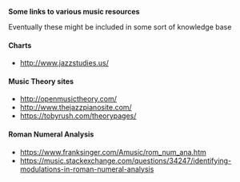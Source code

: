 **Some links to various music resources**

Eventually these might be included in some sort of knowledge base

#### Charts
- http://www.jazzstudies.us/

#### Music Theory sites
- http://openmusictheory.com/
- http://www.thejazzpianosite.com/
- https://tobyrush.com/theorypages/

#### Roman Numeral Analysis
- https://www.franksinger.com/Amusic/rom_num_ana.htm
- https://music.stackexchange.com/questions/34247/identifying-modulations-in-roman-numeral-analysis